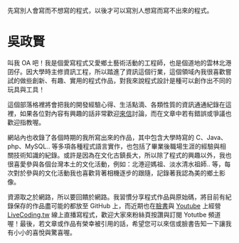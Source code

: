 
先寫別人會寫而不想寫的程式，以後才可以寫別人想寫而寫不出來的程式。

# 吳政賢

叫我 OA 吧！我是個愛寫程式又愛鄉土藝術活動的工程師，也是個道地的雲林北港囝仔。因大學時主修資訊工程，所以踏進了資訊這個行業，這個領域內我很喜歡嘗試的做些創新、有趣、實用的程式作品，對我來說程式設計是種可以創作出不同的玩具與工具！

這個部落格裡將會把我的開發經驗心得、生活點滴、各類性質的資訊通通紀錄在這裡，如果各位對內容有興趣的話非常歡迎[來信](mailto:comdan66@gmail.com?subject=OA's%20Blog&amp;body=Hi%20OA%20%E6%82%A8%E5%A5%BD%2C%0A%0A%E6%88%91%E6%9C%89%E4%BA%9B%E9%97%9C%E6%96%BC%E6%82%A8%E9%83%A8%E8%90%BD%E6%A0%BC%E6%96%87%E7%AB%A0%E7%9A%84%E5%95%8F%E9%A1%8C%E6%83%B3%E8%88%87%E6%82%A8%E8%A8%8E%E8%AB%96..)討論，而在文章中若有錯誤或爭議也歡迎指教喔。

網站內也收錄了各個時期的我所寫出來的作品，其中包含大學時寫的 C、Java、php、MySQL.. 等多項各種程式語言實作，也包括了畢業後職場生涯的經驗與相關技術知識的紀錄。或許是因為在文化古鎮長大，所以除了程式的興趣以外，我也很喜愛參與各個台灣本土的文化活動，例如：北港迎媽祖、淡水清水祖師.. 等，每次對於參與的文化活動我也喜歡背著相機逐步的跟隨，記錄著我認為美的鄉土影像。

資源取之於網路，所以要回饋於網路。我習慣分享程式作品與原始碼，將目前有紀錄保存的作品盡可能的都放至 GitHub 上，而近期也在[臉書](https://www.facebook.com/LiveCoding.tw)與 [Youtube](https://www.youtube.com/c/LiveCodingTw) 上經營 [LiveCoding.tw](https://www.livecoding.tw/) 線上直播寫程式，歡迎大家來粉絲頁按讚與訂閱 Yotutbe 頻道喔！最後，若文章或作品有榮幸被引用的話，希望您可以來信或臉書告知一下讓我有小小的喜悅與驚喜喔。